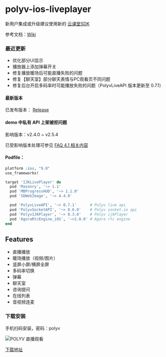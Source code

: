 # polyv-ios-liveplayer

  新用户集成或升级建议使用新的 [云课堂SDK](https://github.com/polyv/polyv-ios-cloudClass-sdk-demo)

  参考文档：[Wiki](https://github.com/easefun/polyv-ios-liveplayer/wiki)

### 最近更新

- 优化部分UI显示
- 播放器上添加弹幕开关
- 修复播放暖场后可能直播失败的问题
- 修复【聊天室】部分聊天表情与PC观看页不同问题
- 修复后台开启多码率时可能播放失败的问题（PolyvLiveAPI 版本更新至 0.7.1）

#### 最新版本

 已发布版本： [Release](https://github.com/easefun/polyv-ios-liveplayer/releases)

#### demo 中私有 API 上架被拒问题

影响版本：v2.4.0 ~ v2.5.4

已受影响版本处理可参见 [FAQ 4.1 相关内容](https://github.com/easefun/polyv-ios-liveplayer/wiki/FAQ)

#### Podfile：

```ruby
platform :ios, "9.0"
use_frameworks!

target 'IJKLivePlayer' do
  pod 'Masonry', '~> 1.1'
  pod 'MBProgressHUD', '~> 1.1.0'
  pod 'SDWebImage', '~> 4.4.0'

  pod 'PolyvLiveAPI', '~> 0.7.1'      # Polyv live api
  pod 'PolyvSocketAPI', '~> 0.6.0'    # Polyv socket.io api
  pod 'PolyvIJKPlayer', '~> 0.3.0'    # Polyv ijkPlayer
  pod 'AgoraRtcEngine_iOS', '~>2.0.0' # Agora rtc engine
end
```

## Features

- 直播播放
- 暖场播放（视频/图片）
- 竖屏小屏/横屏全屏
- 多码率切换
- 弹幕
- 聊天室
- 咨询提问
- 在线列表
- 音视频连麦


### 下载安装

手机扫码安装，密码：polyv

![POLYV 直播观看](https://www.pgyer.com/app/qrcode/vYJj)

[下载地址](https://www.pgyer.com/vYJj)

